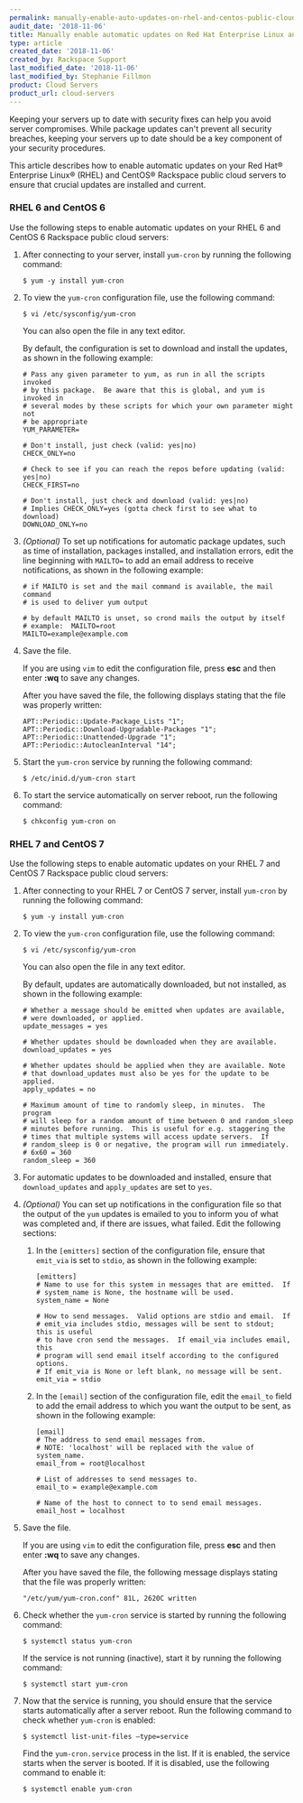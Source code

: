 ```yaml
---
permalink: manually-enable-auto-updates-on-rhel-and-centos-public-cloud-servers/
audit_date: '2018-11-06'
title: Manually enable automatic updates on Red Hat Enterprise Linux and CentOS public cloud servers
type: article
created_date: '2018-11-06'
created_by: Rackspace Support
last_modified_date: '2018-11-06'
last_modified_by: Stephanie Fillmon
product: Cloud Servers
product_url: cloud-servers
---
```


Keeping your servers up to date with security fixes can help you avoid server
compromises. While package updates can't prevent all security breaches,
keeping your servers up to date should be a key component of your security
procedures.

This article describes how to enable automatic updates on your Red Hat&reg;
Enterprise Linux&reg; (RHEL) and CentOS&reg; Rackspace public cloud servers to
ensure that crucial updates are installed and current.

### RHEL 6 and CentOS 6

Use the following steps to enable automatic updates on your
RHEL 6 and CentOS 6 Rackspace public cloud servers:

1. After connecting to your server, install `yum-cron` by running the following
   command:

       $ yum -y install yum-cron

2. To view the `yum-cron` configuration file, use the following command:

       $ vi /etc/sysconfig/yum-cron

   You can also open the file in any text editor.

   By default, the configuration is set to download and install the
   updates, as shown in the following example:

       # Pass any given parameter to yum, as run in all the scripts invoked
       # by this package.  Be aware that this is global, and yum is invoked in
       # several modes by these scripts for which your own parameter might not
       # be appropriate
       YUM_PARAMETER=

       # Don't install, just check (valid: yes|no)
       CHECK_ONLY=no

       # Check to see if you can reach the repos before updating (valid: yes|no)
       CHECK_FIRST=no

       # Don't install, just check and download (valid: yes|no)
       # Implies CHECK_ONLY=yes (gotta check first to see what to download)
       DOWNLOAD_ONLY=no

3. *(Optional)* To set up notifications for automatic package updates, such
   as time of installation, packages installed, and installation errors,
   edit the line beginning with `MAILTO=` to add an email
   address to receive notifications, as shown in the following example:

       # if MAILTO is set and the mail command is available, the mail command
       # is used to deliver yum output

       # by default MAILTO is unset, so crond mails the output by itself
       # example:  MAILTO=root
       MAILTO=example@example.com

4. Save the file.

   If you are using `vim` to edit the configuration file, press **esc** and
   then enter **:wq** to save any changes.

   After you have saved the file, the following displays stating that the file
   was properly written:

       APT::Periodic::Update-Package_Lists "1";
       APT::Periodic::Download-Upgradable-Packages "1";
       APT::Periodic::Unattended-Upgrade "1";
       APT::Periodic::AutocleanInterval "14";

5. Start the `yum-cron` service by running the following command:

       $ /etc/inid.d/yum-cron start

6. To start the service automatically on server reboot, run the following
   command:

       $ chkconfig yum-cron on

### RHEL 7 and CentOS 7

Use the following steps to enable automatic updates on your
RHEL 7 and CentOS 7 Rackspace public cloud servers:

1. After connecting to your RHEL 7 or CentOS 7 server, install `yum-cron` by
   running the following command:

       $ yum -y install yum-cron

2. To view the `yum-cron` configuration file, use the following command:

       $ vi /etc/sysconfig/yum-cron

   You can also open the file in any text editor.

   By default, updates are automatically downloaded, but not installed, as
   shown in the following example:

       # Whether a message should be emitted when updates are available,
       # were downloaded, or applied.
       update_messages = yes

       # Whether updates should be downloaded when they are available.
       download_updates = yes

       # Whether updates should be applied when they are available. Note
       # that download_updates must also be yes for the update to be applied.
       apply_updates = no

       # Maximum amount of time to randomly sleep, in minutes.  The program
       # will sleep for a random amount of time between 0 and random_sleep
       # minutes before running.  This is useful for e.g. staggering the
       # times that multiple systems will access update servers.  If
       # random_sleep is 0 or negative, the program will run immediately.
       # 6x60 = 360
       random_sleep = 360

3. For automatic updates to be downloaded and installed, ensure that
   `download_updates` and `apply_updates` are set to `yes`.

4. *(Optional)* You can set up notifications in the configuration file so that
   the output of the `yum` updates is emailed to you to inform you of what was
   completed and, if there are issues, what failed. Edit the following
   sections:

   1. In the `[emitters]` section of the configuration file, ensure that
      `emit_via` is set to `stdio`, as shown in the following example:

          [emitters]
          # Name to use for this system in messages that are emitted.  If
          # system_name is None, the hostname will be used.
          system_name = None

          # How to send messages.  Valid options are stdio and email.  If
          # emit_via includes stdio, messages will be sent to stdout; this is useful
          # to have cron send the messages.  If email_via includes email, this
          # program will send email itself according to the configured options.
          # If emit_via is None or left blank, no message will be sent.
          emit_via = stdio

    2. In the `[email]` section of the configuration file, edit the
       `email_to` field to add the email address to which you want the
       output to be sent, as shown in the following example:

           [email]
           # The address to send email messages from.
           # NOTE: 'localhost' will be replaced with the value of system_name.
           email_from = root@localhost

           # List of addresses to send messages to.
           email_to = example@example.com

           # Name of the host to connect to to send email messages.
           email_host = localhost

5. Save the file.

   If you are using `vim` to edit the configuration file, press **esc** and
   then enter **:wq** to save any changes.

   After you have saved the file, the following message displays stating that
   the file was properly written:

       "/etc/yum/yum-cron.conf" 81L, 2620C written

6. Check whether the `yum-cron` service is started by running the following
   command:

       $ systemctl status yum-cron

   If the service is not running (inactive), start it by running the following
   command:

       $ systemctl start yum-cron

7. Now that the service is running, you should ensure that the service starts
   automatically after a server reboot. Run the following command to check
   whether `yum-cron` is enabled:

       $ systemctl list-unit-files –type=service

   Find the `yum-cron.service` process in the list. If it is enabled, the
   service starts when the server is booted. If it is disabled, use the
   following command to enable it:

       $ systemctl enable yum-cron
